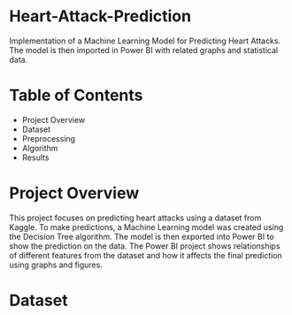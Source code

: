 # Heart-Attack-Prediction
Implementation of a Machine Learning Model for Predicting Heart Attacks. The model is then imported in Power BI with related graphs and statistical data. 

# Table of Contents
- Project Overview
- Dataset
- Preprocessing
- Algorithm
- Results

# Project Overview
This project focuses on predicting heart attacks using a dataset from Kaggle. To make predictions, a Machine Learning model was created using the Decision Tree algorithm. The model is then exported into Power BI to show the prediction on the data. The Power BI project shows relationships of different features from the dataset and how it affects the final prediction using graphs and figures.     

# Dataset
